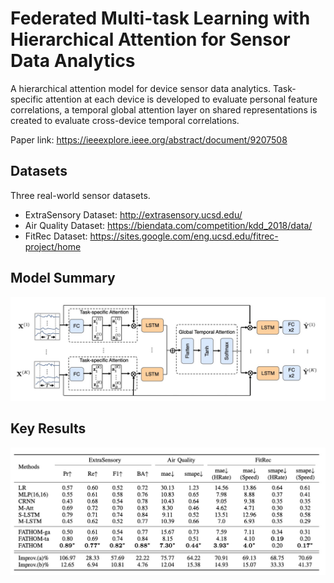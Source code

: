 # Federated Multi-task Learning with Hierarchical Attention for Sensor Data Analytics 

A hierarchical attention model for device sensor data analytics. Task-specific attention at each device is developed to evaluate personal feature correlations, a temporal global attention layer on shared representations is created to evaluate cross-device temporal correlations.

Paper link: https://ieeexplore.ieee.org/abstract/document/9207508

## Datasets
Three real-world sensor datasets.

* ExtraSensory Dataset: http://extrasensory.ucsd.edu/ 
* Air Quality Dataset: https://biendata.com/competition/kdd_2018/data/
* FitRec Dataset: https://sites.google.com/eng.ucsd.edu/fitrec-project/home

## Model Summary 
<p align="center">
  <img width="620" src="model.jpg">
</p>

## Key Results

<p align="center">
  <img width="620" src="results.jpg">
</p>
